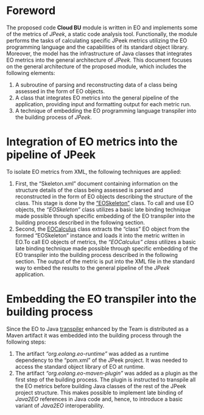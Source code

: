 # Foreword
The proposed code **Cloud BU** module is written in EO and implements some of the metrics of *JPeek*, a static code analysis tool.
Functionally, the module performs the tasks of calculating specific JPeek metrics utilizing the EO programming language and 
the capabilities of its standard object library.
Moreover, the model has the infrastructure of Java classes that integrates EO metrics into the general architecture of *JPeek*. 
This document focuses on the general architecture of the proposed module, which includes the following elements:
1.  A subroutine of parsing and reconstructing data of a class being assessed in the form of EO objects.
2.	A class that integrates EO metrics into the general pipeline of the application, providing input and formatting output for each metric run.
3.	A technique of embedding the EO programming language transpiler into the building process of *JPeek*.

# Integration of EO metrics into the pipeline of JPeek
To isolate EO metrics from XML, the following techniques are applied:
1.	First, the “Skeleton.xml” document containing information on the structure details of the class being assessed is parsed and reconstructed 
in the form of EO objects describing the structure of the class. This stage is done by the [“EOSkeleton”](https://github.com/HSE-Eolang/jpeek/blob/master/src/main/java/org/jpeek/skeleton/eo/EOSkeleton.java) class.
To call and use EO objects, the *“EOSkeleton”* class utilizes a basic late binding technique made possible through specific embedding of the EO transpiler 
into the building process described in the following section.
2.	Second, the [EOCalculus](https://github.com/HSE-Eolang/jpeek/blob/master/src/main/java/org/jpeek/calculus/eo/EOCalculus.java) class extracts the “class” EO object from the formed “EOSkeleton” instance and loads 
it into the metric written in EO.To call EO objects of metrics, the *“EOCalculus” class* utilizes a basic late binding technique made possible 
through specific embedding of the EO transpiler into the building process described in the following section. The output of the metric is put 
into the XML file in the standard way to embed the results to the general pipeline of the *JPeek* application.

# Embedding the EO transpiler into the building process
Since the EO to Java [transpiler](https://github.com/HSE-Eolang/eo) enhanced by the Team is distributed as a Maven artifact it was embedded into 
the building process through the following steps:
1.	The artifact *“org.eolang.eo-runtime”* was added as a runtime dependency to the “pom.xml” of the JPeek project. It was needed to access 
the standard object library of EO at runtime.
2.	The artifact *“org.eolang.eo-maven-plugin”* was added as a plugin as the first step of the building process. The plugin is instructed to transpile 
all the EO metrics before building Java classes of the rest of the JPeek project structure. This makes possible to implement late binding of *Java2EO*
references in Java code and, hence, to introduce a basic variant of *Java2EO* interoperability.
